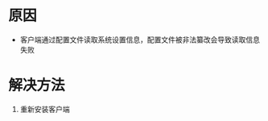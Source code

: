 <!-- TITLE: 故障 20010003 配置文件被损坏 -->
<!-- SUBTITLE: 本错误属于天翼校园客户端错误-->

# 原因

- 客户端通过配置文件读取系统设置信息，配置文件被非法纂改会导致读取信息失败

# 解决方法

1. 重新安装客户端